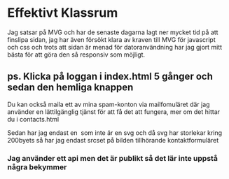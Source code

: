 # Effektivt Klassrum

Jag satsar på MVG och har de senaste dagarna lagt ner mycket tid på att finslipa sidan, jag har även försökt klara av kraven till MVG för javascript och css och trots att sidan är menad för datoranvändning har jag gjort mitt bästa för att göra den så responsiv som möjligt.

## ps. Klicka på loggan i index.html 5 gånger och sedan den hemliga knappen

Du kan också maila ett av mina spam-konton via mailfomuläret där jag använder en lättilgänglig tjänst för att få det att fungera, mer om det hittar du i contacts.html

Sedan har jag endast en <img> som inte är en svg och då svg har storlekar kring 200byets så har jag endast srcset på bilden tillhörande kontaktformuläret

### Jag använder ett api men det är publikt så det lär inte uppstå några bekymmer